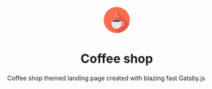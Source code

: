 <p align="center">
  <a href="https://pedantic-spence-ffd832.netlify.com">
    <img alt="coffee cup" src="https://github.com/kgnugur/coffee-shop/blob/master/src/images/coffee-cup-icon.png" width="60" />
  </a>
</p>
<h1 align="center">
  Coffee shop
</h1>

Coffee shop themed landing page created with blazing fast Gatsby.js
